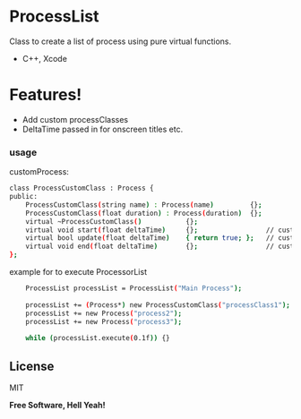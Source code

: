 # ProcessList

Class to create a list of process using pure virtual functions.

  - C++, Xcode

# Features!

  - Add custom processClasses
  - DeltaTime passed in for onscreen titles etc.


### usage

customProcess:
```sh
class ProcessCustomClass : Process {
public:
    ProcessCustomClass(string name) : Process(name)         {};
    ProcessCustomClass(float duration) : Process(duration)  {};
    virtual ~ProcessCustomClass()           {};
    virtual void start(float deltaTime)     {};                 // custom Start code here.
    virtual bool update(float deltaTime)    { return true; };   // custom Update code here.
    virtual void end(float deltaTime)       {};                 // custom End code here.
};
```

example for to execute ProcessorList

```sh
    ProcessList processList = ProcessList("Main Process");
    
    processList += (Process*) new ProcessCustomClass("processClass1");    // custom process
    processList += new Process("process2");
    processList += new Process("process3");
    
    while (processList.execute(0.1f)) {}
```

License
----

MIT


**Free Software, Hell Yeah!**
